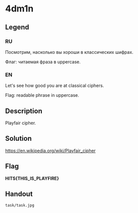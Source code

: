 # 4dm1n

## Legend

### RU

Посмотрим, насколько вы хороши в классических шифрах.

Флаг: читаемая фраза в uppercase.

### EN 

Let's see how good you are at classical ciphers.

Flag: readable phrase in uppercase.

## Description

Playfair cipher.

## Solution

https://en.wikipedia.org/wiki/Playfair_cipher

## Flag

**HITS{THIS_IS_PLAYFIRE}**

## Handout

```task/task.jpg```
